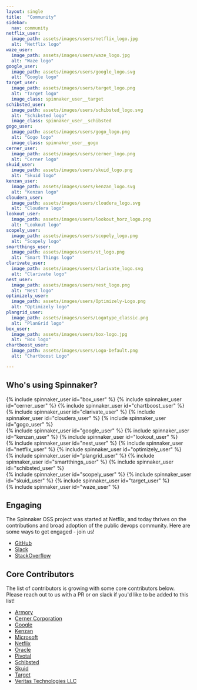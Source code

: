```yaml
---
layout: single
title:  "Community"
sidebar:
  nav: community
netflix_user:
  image_path: assets/images/users/netflix_logo.jpg
  alt: "Netflix logo"
waze_user:
  image_path: assets/images/users/waze_logo.jpg
  alt: "Waze logo"
google_user:
  image_path: assets/images/users/google_logo.svg
  alt: "Google logo"
target_user:
  image_path: assets/images/users/target_logo.png
  alt: "Target logo"
  image_class: spinnaker_user__target
schibsted_user:
  image_path: assets/images/users/schibsted_logo.svg
  alt: "Schibsted logo"
  image_class: spinnaker_user__schibsted
gogo_user:
  image_path: assets/images/users/gogo_logo.png
  alt: "Gogo logo"
  image_class: spinnaker_user__gogo
cerner_user:
  image_path: assets/images/users/cerner_logo.png
  alt: "Cerner logo"
skuid_user:
  image_path: assets/images/users/skuid_logo.png
  alt: "Skuid logo"
kenzan_user:
  image_path: assets/images/users/kenzan_logo.svg
  alt: "Kenzan logo"
cloudera_user:
  image_path: assets/images/users/cloudera_logo.svg
  alt: "Cloudera logo"
lookout_user:
  image_path: assets/images/users/lookout_horz_logo.png
  alt: "Lookout logo"
scopely_user:
  image_path: assets/images/users/scopely_logo.png
  alt: "Scopely logo"
smartthings_user:
  image_path: assets/images/users/st_logo.png
  alt: "Smart Things logo"
clarivate_user:
  image_path: assets/images/users/clarivate_logo.svg
  alt: "Clarivate logo"
nest_user:
  image_path: assets/images/users/nest_logo.png
  alt: "Nest logo"
optimizely_user:
  image_path: assets/images/users/Optimizely-Logo.png
  alt: "Optimizely logo"
plangrid_user:
  image_path: assets/images/users/Logotype_classic.png
  alt: "PlanGrid logo"
box_user:
  image_path: assets/images/users/box-logo.jpg 
  alt: "Box logo"
chartboost_user:
  image_path: assets/images/users/Logo-Default.png
  alt: "Chartboost Logo"

---
```


## Who's using Spinnaker?

<div class="clearfix mb4">
  <div class="clearfix flex items-center mb3">
    {% include spinnaker_user id="box_user" %}
    {% include spinnaker_user id="cerner_user" %}
    {% include spinnaker_user id="chartboost_user" %}
    
  </div>
  <div class="clearfix flex items-center mb3">
    {% include spinnaker_user id="clarivate_user" %}
    {% include spinnaker_user id="cloudera_user" %}
    {% include spinnaker_user id="gogo_user" %}
  </div>
  <div class="clearfix flex items-center mb3">
    {% include spinnaker_user id="google_user" %}
    {% include spinnaker_user id="kenzan_user" %}
    {% include spinnaker_user id="lookout_user" %}
  </div>
  <div class="clearfix flex items-center mb3">
    {% include spinnaker_user id="nest_user" %}
    {% include spinnaker_user id="netflix_user" %}
    {% include spinnaker_user id="optimizely_user" %}
  </div>
  <div class="clearfix flex items-center mb3">
    {% include spinnaker_user id="plangrid_user" %}
    {% include spinnaker_user id="smartthings_user" %}
    {% include spinnaker_user id="schibsted_user" %}
  </div>
  <div class="clearfix flex items-center mb3">
    {% include spinnaker_user id="scopely_user" %}
    {% include spinnaker_user id="skuid_user" %}
    {% include spinnaker_user id="target_user" %}
  </div>
  <div class="clearfix flex items-center mb3">
    {% include spinnaker_user id="waze_user" %}
  </div>
</div>

## Engaging

The Spinnaker OSS project was started at Netflix, and today thrives on the contributions and broad adoption of the public devops community. Here are some ways to get engaged - join us!

* [GitHub](https://github.com/spinnaker/spinnaker)
* [Slack](http://join.spinnaker.io)
* [StackOverflow](https://stackoverflow.com/search?q=spinnaker)

## Core Contributors

The list of contributors is growing with some core contributors below. Please reach out to us with a PR or on slack if you'd like to be added to this list!

* [Armory](http://www.armory.io/)
* [Cerner Corporation](http://cerner.com/)
* [Google](https://opensource.google.com/)
* [Kenzan](http://kenzan.com/)
* [Microsoft](https://opensource.microsoft.com/)
* [Netflix](https://netflix.github.io/)
* [Oracle](http://oracle.com/)
* [Pivotal](http://pivotal.io/)
* [Schibsted](http://www.schibsted.com/)
* [Skuid](http://www.skuid.com/)
* [Target](http://target.github.io/)
* [Veritas Technologies LLC](https://github.com/VeritasOS)


